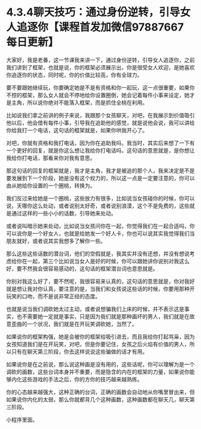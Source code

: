 # 4.3.4聊天技巧：通过身份逆转，引导女人追逐你【课程首发加微信97887667 每日更新】

大家好，我是老番，这一节课我来讲一下，通过身份逆转，引导女人追逐你，之前我们讲到了框架，也就是说，你的框架必须展示出，你是很受女人欢迎，是她喜欢你追逐你的状态，同时呢，你的价值比较高，你有全球力。

要不要跟她继续玩，你要确定她是不是有资格和你一起玩，这一点很重要，如果你不控的框架，那么女人就会不停地给你设置圈倒，她会记着每件小事来设定，她才是主角，所以说你绝对不能落入框架，而是抓住全桃在利用。

比如说我们拿之前讲的例子来说，我跟那个女孩聊天，对吧，在我展示到价值吸引他以后，他会借有每件小事，引导我在追助他的感觉，就是说他会说，我可以讲给你给我打一个电话，这句话的框架就是，如果你哄我开心了。

对吧，你就有资格和我打电话，因为你在追助我吗，我当时，其实后来想了一下有一个更好的回复，就是你这么想让我给你打电话吗，这句话的意思就是，是你想让我给你打电话，那看来你对我有意思。

那这句话的回复的框架就是，我才是主角，我才是被追的那个人，我来决定是不是要发展到下一个阶段，她是没有这个权力的，所以这一点是一定要注意的，你可以由从她给你设置的一个圈桃，转换为。

我们反过来给她是一个圈桃，这些放力有很多，比如说当女孩碰你的时候，你可以说，天哪你这么处动，或者说别太好奇，或者说别浪漠，这个不是免费的，这些就是通过这样的一些小小的话数，引导她来处动。

或者说叫暗示她来处动，比如说当女孩问你在一起，你觉得我们在一起合适吗，你可以说你是一个好女人，也就是给她发一个好人卡，你也可以说其实我觉得我们当朋友就好，或者说其实我想多了解你一些。

那么这些这些话数的潜台词，他们的空假就是，我其实并没有还想，并没有想说考虑给你在一起，第三个比如说当女人是好的时候，你可以跟她讲你说别对我这么好，要不然我会很容易感动的，这句话的框架潜台词也意思就是。

你别对我这么好了，要不然呢，我很容易来认真的，这句话的意思就是，你对我好就是想让我对你认真，要注意的是，当我们和女孩说这些话的时候，你要用那种开玩笑的口吻，而不是说非常正经的态度。

也就是说当我们调砍她太过主动，或者说想骗我们上床的时候，并不表示这是事实，也不需要她一定就是事实，只是因为我们就是那种画坏的男人，我们就是在故意歪曲的一个状况，我们就是在开玩笑调砍她，当然了。

如果说你的框架构强，她是会被你的框架给吸引进去，而且我给你打起骂枭，因为女孩知道我们是在开玩笑，对吧，但是你要记住，女孩之后火焰有价值的男人，所以只有在聊天第三阶段，你去这样说说这些骗做的话才有用。

如果说你是在之前说，那么说这种画是没有用的，这些话呢，你可以理解为是一个调砍的画数，这些台词本身并不重要，而是隐含的内在的框架的力量，如果说你能够内化这些游戏的手法之后，你的方你的技巧越来越熟练。

你的心态越来越强大，这种正确的台词，正确的画数会自动地从你嘴里冒出来，但如果说你内化的太弱，那么你就都背几个这种画数，这种画数都在聊天几，聊天第三阶段。

小程序里面。